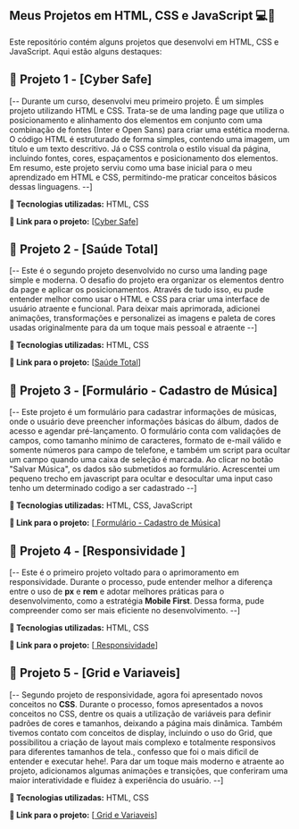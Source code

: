 ## Meus Projetos em HTML, CSS e JavaScript 💻🚀
Este repositório contém alguns projetos que desenvolvi em HTML, CSS e JavaScript. Aqui estão alguns destaques:

## 📁 Projeto 1 - [Cyber Safe]

[-- Durante um curso, desenvolvi meu primeiro projeto. É um simples projeto utilizando HTML e CSS. Trata-se de uma landing page que utiliza o posicionamento e alinhamento dos elementos em conjunto com uma combinação de fontes (Inter e Open Sans) para criar uma estética moderna. O código HTML é estruturado de forma simples, contendo uma imagem, um título e um texto descritivo. Já o CSS controla o estilo visual da página, incluindo fontes, cores, espaçamentos e posicionamento dos elementos. Em resumo, este projeto serviu como uma base inicial para o meu aprendizado em HTML e CSS, permitindo-me praticar conceitos básicos dessas linguagens. --]

**🚀 Tecnologias utilizadas:** HTML, CSS

**🔗 Link para o projeto:** [<a href="https://guilherme-dev15.github.io/Projetos-HTML-CSS-JAVASCRIPT/Projeto%2001%20-%20CyberSafe%20HTML-CSS/"  >Cyber Safe</a>]

## 📁 Projeto 2 - [Saúde Total]

[-- Este é o segundo projeto desenvolvido no curso uma landing page simple e moderna. O desafio do projeto era organizar os elementos dentro da page e aplicar os posicionamentos. Através de tudo isso, eu pude entender melhor como usar o HTML e CSS para criar uma interface de usuário atraente e funcional. Para deixar mais aprimorada, adicionei animações, transformações e personalizei  as imagens e paleta de cores usadas originalmente para da um toque mais pessoal e atraente --]

**🚀 Tecnologias utilizadas:** HTML, CSS

**🔗 Link para o projeto:** [<a href="https://guilherme-dev15.github.io/Projetos-HTML-CSS-JAVASCRIPT/Projeto%2002%20-%20Saude%20Total%20-%20HTML-CSS/"  >Saúde Total</a>]


## 📁 Projeto 3 - [Formulário - Cadastro de Música]

[-- Este projeto é um formulário para cadastrar informações de músicas, onde o usuário deve preencher informações básicas do álbum, dados de acesso e agendar pré-lançamento. O formulário conta com validações de campos, como tamanho mínimo de caracteres, formato de e-mail válido e somente números para campo de telefone, e também um script para ocultar um campo quando uma caixa de seleção é marcada. Ao clicar no botão "Salvar Música", os dados são submetidos ao formulário. Acrescentei um pequeno trecho em javascript para ocultar e desocultar uma input caso tenho um determinado codigo a ser cadastrado --]

**🚀 Tecnologias utilizadas:** HTML, CSS, JavaScript

**🔗 Link para o projeto:** [<a href="https://guilherme-dev15.github.io/Projetos-HTML-CSS-JAVASCRIPT/Projeto%2003%20-%20Forulário%20HTML-CSS/"  >
Formulário - Cadastro de Música</a>]

## 📁 Projeto 4 - [Responsividade ]

[-- Este é o primeiro projeto voltado para o aprimoramento em responsividade. Durante o processo, pude entender melhor a diferença entre o uso de **px** e **rem** e adotar melhores práticas para o desenvolvimento, como a estratégia **Mobile First**. Dessa forma, pude compreender como ser mais eficiente no desenvolvimento. --]

**🚀 Tecnologias utilizadas:** HTML, CSS

**🔗 Link para o projeto:** [<a href="https://guilherme-dev15.github.io/Projetos-HTML-CSS-JAVASCRIPT/Projeto%2004%20-%20Reponsividade/"  >
Responsividade</a>]

## 📁 Projeto 5 - [Grid e Variaveis]

[-- Segundo projeto de responsividade, agora foi apresentado novos conceitos no **CSS**. Durante o processo, fomos apresentados a novos conceitos no CSS, dentre os quais a utilização de variáveis para definir padrões de cores e tamanhos, deixando a página mais dinâmica. Também tivemos contato com conceitos de display, incluindo o uso do Grid, que possibilitou a criação de layout mais complexo e totalmente responsivos para diferentes tamanhos de tela., confesso que foi o mais dificil de entender e executar hehe!. Para dar um toque mais moderno e atraente ao projeto, adicionamos algumas animações e transições, que conferiram uma maior interatividade e fluidez à experiência do usuário. --]

**🚀 Tecnologias utilizadas:** HTML, CSS

**🔗 Link para o projeto:** [<a href="https://guilherme-dev15.github.io/Projetos-HTML-CSS-JAVASCRIPT/Projeto%2005%20-%20Grid%20e%20Variaveis/"  >
Grid e Variaveis</a>]